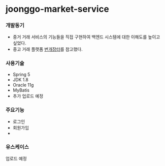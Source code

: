 # joonggo-market-service

### 개발동기

- 중거 거래 서비스의 기능들을 직접 구현하여 백엔드 시스템에 대한 이해도를 높이고 싶었다.
- 중고 거래 플랫폼 [번개장터](https://m.bunjang.co.kr/)를 참고했다.

### 사용기술

- Spring 5
- JDK 1.8
- Oracle 11g
- MyBatis
- 추가 업로드 예정

### 주요기능

- 로그인
- 회원가입
- 

### 유스케이스

업로드 예정